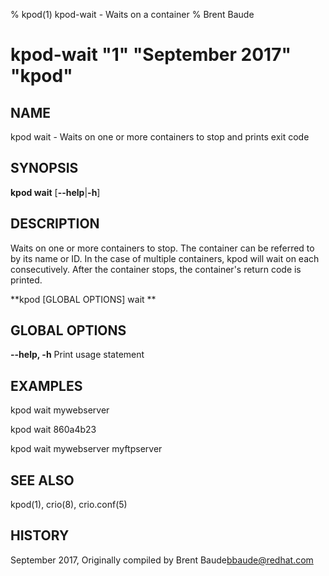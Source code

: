% kpod(1) kpod-wait - Waits on a container
% Brent Baude
# kpod-wait "1" "September 2017" "kpod"

## NAME
kpod wait - Waits on one or more containers to stop and prints exit code

## SYNOPSIS
**kpod wait**
[**--help**|**-h**]

## DESCRIPTION
Waits on one or more containers to stop.  The container can be referred to by its
name or ID.  In the case of multiple containers, kpod will wait on each consecutively.
After the container stops, the container's return code is printed.

**kpod [GLOBAL OPTIONS] wait **

## GLOBAL OPTIONS

**--help, -h**
  Print usage statement

## EXAMPLES

  kpod wait mywebserver

  kpod wait 860a4b23

  kpod wait mywebserver myftpserver

## SEE ALSO
kpod(1), crio(8), crio.conf(5)

## HISTORY
September 2017, Originally compiled by Brent Baude<bbaude@redhat.com>
